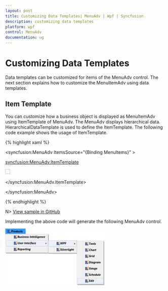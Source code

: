 ```yaml
---
layout: post
title: Customizing Data Templates| MenuAdv | Wpf | Syncfusion
description: customizing data templates
platform: wpf
control: MenuAdv
documentation: ug
---
```


# Customizing Data Templates

Data templates can be customized for items of the MenuAdv control. The next section explains how to customize the MenuItemAdv using data templates.

## Item Template 

You can customize how a business object is displayed as MenuItemAdv using ItemTemplate of MenuAdv. The MenuAdv displays hierarchical data. HierarchicalDataTemplate is used to define the ItemTemplate. The following code example shows the usage of ItemTemplate.

{% highlight xaml %}




<syncfusion:MenuAdv ItemsSource="{Binding MenuItems}" >



<syncfusion:MenuAdv.ItemTemplate>



<HierarchicalDataTemplate ItemsSource="{Binding SubItems}">

<StackPanel Orientation="Horizontal">

<Image Source="App.ico"  Width="15" Height="15"/>

<TextBlock Text="{Binding Header}" FontWeight="Bold" 			FontStyle="Italic" />

</StackPanel>

</HierarchicalDataTemplate>



</syncfusion:MenuAdv.ItemTemplate>



</syncfusion:MenuAdv>


{% endhighlight %}


N> [View sample in GitHub](https://github.com/SyncfusionExamples/customizing-data-templates-in-menuadv)


Implementing the above code will generate the following MenuAdv control.

![](Customizing-Data-Templates_images/Customizing-Data-Templates_img1.png)




